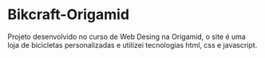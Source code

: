 # Bikcraft-Origamid

Projeto desenvolvido no curso de Web Desing na Origamid, o site é uma loja de bicicletas personalizadas e utilizei tecnologias html, css e javascript.

